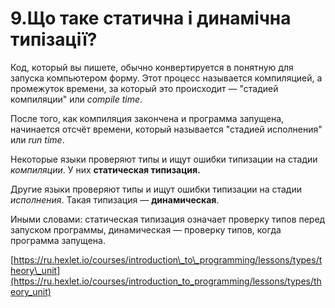 # 9.Що таке статична і динамічна типізації?

Код, который вы пишете, обычно конвертируется в понятную для запуска компьютером форму. Этот процесс называется компиляцией, а промежуток времени, за который это происходит — "стадией компиляции" или _compile time_.

После того, как компиляция закончена и программа запущена, начинается отсчёт времени, который называется "стадией исполнения" или _run time_.

Некоторые языки проверяют типы и ищут ошибки типизации на стадии _компиляции_. У них **статическая типизация.**

Другие языки проверяют типы и ищут ошибки типизации на стадии _исполнения_. Такая типизация — **динамическая**.

Иными словами: статическая типизация означает проверку типов перед запуском программы, динамическая — проверку типов, когда программа запущена.

[https://ru.hexlet.io/courses/introduction\_to\_programming/lessons/types/theory\_unit](https://ru.hexlet.io/courses/introduction_to_programming/lessons/types/theory_unit)

